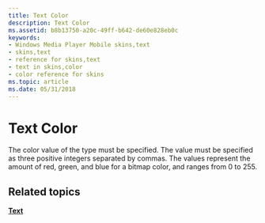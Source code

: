 ```yaml
---
title: Text Color
description: Text Color
ms.assetid: b8b13750-a20c-49ff-b642-de60e828eb0c
keywords:
- Windows Media Player Mobile skins,text
- skins,text
- reference for skins,text
- text in skins,color
- color reference for skins
ms.topic: article
ms.date: 05/31/2018
---
```


# Text Color

The color value of the type must be specified. The value must be specified as three positive integers separated by commas. The values represent the amount of red, green, and blue for a bitmap color, and ranges from 0 to 255.

## Related topics

<dl> <dt>

[**Text**](text.md)
</dt> </dl>

 

 




